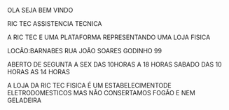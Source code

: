 OLA SEJA BEM VINDO  


RIC TEC ASSISTENCIA TECNICA


A RIC TEC E UMA PLATAFORMA REPRESENTANDO UMA LOJA FISICA


LOCÃO:BARNABES RUA JOÃO SOARES GODINHO 99


ABERTO DE SEGUNTA A SEX DAS 10HORAS A 18 HORAS SABADO DAS 10 HORAS AS 14 HORAS


A LOJA DA RIC TEC FISICA É UM ESTABELECIMENTODE ELETRODOMESTICOS MAS NÃO CONSERTAMOS FOGÃO E NEM GELADEIRA
